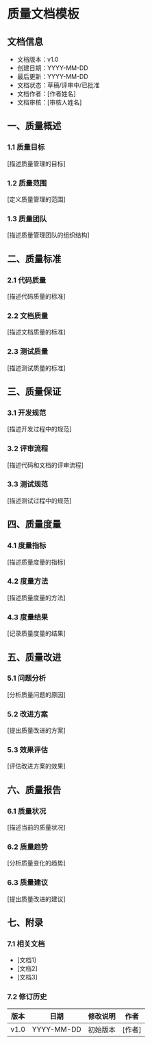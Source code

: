 # 质量文档模板

## 文档信息
- 文档版本：v1.0
- 创建日期：YYYY-MM-DD
- 最后更新：YYYY-MM-DD
- 文档状态：草稿/评审中/已批准
- 文档作者：[作者姓名]
- 文档审核：[审核人姓名]

## 一、质量概述

### 1.1 质量目标
[描述质量管理的目标]

### 1.2 质量范围
[定义质量管理的范围]

### 1.3 质量团队
[描述质量管理团队的组织结构]

## 二、质量标准

### 2.1 代码质量
[描述代码质量的标准]

### 2.2 文档质量
[描述文档质量的标准]

### 2.3 测试质量
[描述测试质量的标准]

## 三、质量保证

### 3.1 开发规范
[描述开发过程中的规范]

### 3.2 评审流程
[描述代码和文档的评审流程]

### 3.3 测试规范
[描述测试过程中的规范]

## 四、质量度量

### 4.1 度量指标
[描述质量度量的指标]

### 4.2 度量方法
[描述质量度量的方法]

### 4.3 度量结果
[记录质量度量的结果]

## 五、质量改进

### 5.1 问题分析
[分析质量问题的原因]

### 5.2 改进方案
[提出质量改进的方案]

### 5.3 效果评估
[评估改进方案的效果]

## 六、质量报告

### 6.1 质量状况
[描述当前的质量状况]

### 6.2 质量趋势
[分析质量变化的趋势]

### 6.3 质量建议
[提出质量改进的建议]

## 七、附录

### 7.1 相关文档
- [文档1]
- [文档2]
- [文档3]

### 7.2 修订历史
| 版本 | 日期 | 修改说明 | 作者 |
|------|------|----------|------|
| v1.0 | YYYY-MM-DD | 初始版本 | [作者] | 